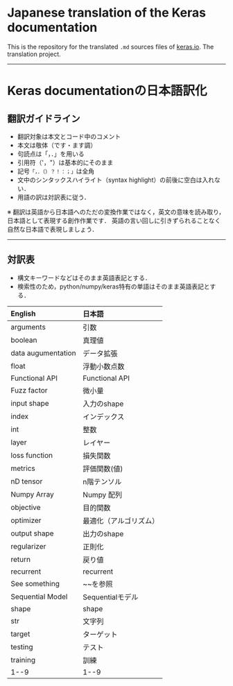 # Japanese translation of the Keras documentation

This is the repository for the translated `.md` sources files of [keras.io](http://keras.io/). The translation project.

---

# Keras documentationの日本語訳化


## 翻訳ガイドライン

- 翻訳対象は本文とコード中のコメント
- 本文は敬体（です・ます調）
- 句読点は「，．」を用いる
- 引用符（'，"）は基本的にそのまま
- 記号`「，．（）？！：；」`は全角
- 文中のシンタックスハイライト（syntax highlight）の前後に空白は入れない．
- 用語の訳は対訳表に従う．

※ 翻訳は英語から日本語へのただの変換作業ではなく，英文の意味を読み取り，日本語として表現する創作作業です．
英語の言い回しに引きずられることなく自然な日本語で表現しましょう．

---

## 対訳表

- 構文キーワードなどはそのまま英語表記とする．
- 検索性のため，python/numpy/keras特有の単語はそのまま英語表記とする．

| English | 日本語
|:---|:---
| arguments | 引数
| boolean | 真理値
| data augumentation | データ拡張
| float | 浮動小数点数
| Functional API | Functional API
| Fuzz factor | 微小量
| input shape | 入力のshape
| index | インデックス
| int | 整数
| layer | レイヤー
| loss function | 損失関数
| metrics | 評価関数(値)
| nD tensor | n階テンソル
| Numpy Array | Numpy 配列
| objective | 目的関数
| optimizer | 最適化（アルゴリズム）
| output shape | 出力のshape
| regularizer | 正則化
| return | 戻り値
| recurrent  | recurrent
| See something | ~~を参照
| Sequential Model | Sequentialモデル
| shape | shape
| str | 文字列
| target | ターゲット
| testing | テスト
| training | 訓練
| 1--9 | 1--9
